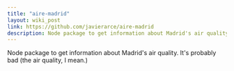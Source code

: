```yaml
---
title: "aire-madrid"
layout: wiki_post
link: https://github.com/javierarce/aire-madrid
description: Node package to get information about Madrid's air quality. It's probably bad (the air quality, I mean.)
---
```

Node package to get information about Madrid's air quality. It's probably bad (the air quality, I mean.)

